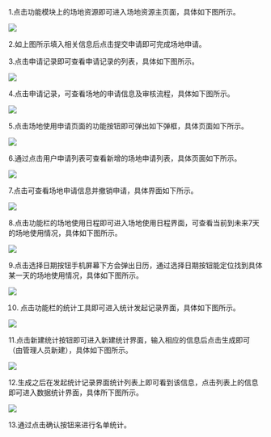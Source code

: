 1.点击功能模块上的场地资源即可进入场地资源主页面，具体如下图所示。

![](/assets/160.png)

2.如上图所示填入相关信息后点击提交申请即可完成场地申请。

3.点击申请记录即可查看申请记录的列表，具体如下图所示。

![](/assets/161.png)

4.点击申请记录，可查看场地的申请信息及审核流程，具体如下图所示。

![](/assets/import8.png)

5.点击场地使用申请页面的功能按钮即可弹出如下弹框，具体页面如下所示。

![](/assets/162.png)

6.通过点击用户申请列表可查看新增的场地申请列表，具体页面如下所示。

![](/assets/164.png)

7.点击可查看场地申请信息并撤销申请，具体界面如下所示。

![](/assets/165.png)

8.点击功能栏的场地使用日程即可进入场地使用日程界面，可查看当前到未来7天的场地使用情况，具体如下图所示。

![](/assets/166.png)

9.点击选择日期按钮手机屏幕下方会弹出日历，通过选择日期按钮能定位找到具体某一天的场地使用情况，具体如下图所示。

![](/assets/167.png)

10. 点击功能栏的统计工具即可进入统计发起记录界面，具体如下图所示。

![](/assets/168.png)

11.点击新建统计按钮即可进入新建统计界面，输入相应的信息后点击生成即可（由管理人员新建），具体如下图所示。

![](/assets/169.png)

12.生成之后在发起统计记录界面统计列表上即可看到该信息，点击列表上的信息即可进入数据统计界面，具体所下图所示。

![](/assets/170.png)

13.通过点击确认按钮来进行名单统计。

